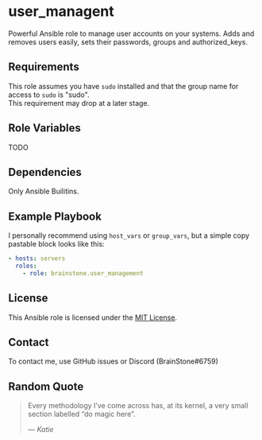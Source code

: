 # user_managent

Powerful Ansible role to manage user accounts on your systems. Adds and removes users easily, sets their passwords, groups and authorized_keys.

## Requirements

This role assumes you have `sudo` installed and that the group name for access to `sudo` is "sudo".  
This requirement may drop at a later stage.

## Role Variables

TODO

## Dependencies

Only Ansible Builitins.

## Example Playbook

I personally recommend using `host_vars` or `group_vars`, but a simple copy pastable block looks like this:

```yaml
- hosts: servers
  roles:
    - role: brainstone.user_management
```

## License

This Ansible role is licensed under the [MIT License](./LICENSE).

## Contact

To contact me, use GitHub issues or Discord (BrainStone#6759)

## Random Quote

> Every methodology I’ve come across has, at its kernel, a very small section labelled “do magic here”.
>
> — <cite>Katie</cite>
